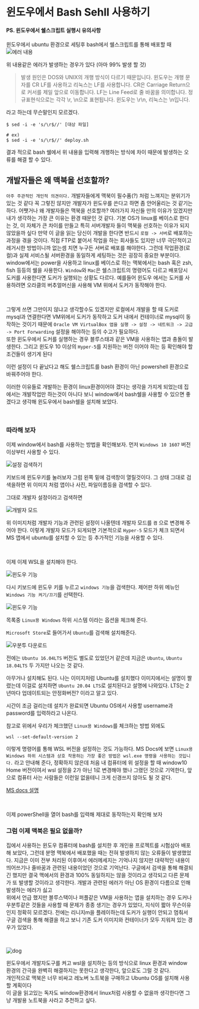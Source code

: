 # 윈도우에서 Bash Sehll 사용하기

#### PS. 윈도우에서 쉘스크립트 실행시 유의사항
윈도우에서 ubuntu 환경으로 세팅후 bash에서 쉘스크립트를 통해 배포할 때
![에러 내용](./images/화면%20캡처%202022-01-29%20202047.png)

위 내용같은 에러가 발생하는 경우가 있다 (아마 99% 발생 할 것)

> 발생 원인은 DOS와 UNIX의 개행 방식이 다르기 때문입니다.
윈도우는 개행 문자를 CR LF를 사용하고 리눅스는 LF를 사용합니다.
CR은 Carriage Return으로 커서를 제일 앞으로 이동합니다.  LF는 Line Feed로 줄 바꿈을 의미합니다.
정규표현식으로는 각각 \r, \n으로 표현됩니다. 윈도우는 \r\n, 리눅스는 \n입니다.

라고 하는데 무슨말인지 모르겠다.

```
$ sed -i -e 's/\r$//' [대상 파일]

# ex)
$ sed -i -e 's/\r$//' deploy.sh
```
결과 적으로 bash 쉘에서 위 내용을 입력해 개행하는 방식에 차이 때문에 발생하는 오류를 해결 할 수 있다.

## 개발자들은 왜 맥북을 선호할까?

`아주 주관적인 개인적 의견이다.` 개발자들에게 맥북이 필수품(?) 처럼 느껴지는 분위기가 있는 것 같다
꼭 그렇진 않지만 개발자가 윈도우를 쓴다고 하면 좀 안어울리는 것 같기는 하다. 어쨋거나 왜 개발자들은
맥북을 선호할까? 여러가지 자신들 만의 이유가 있겠지만 내가 생각하는 가장 큰 이유는 환경 때문인 것 같다.
기본 OS가 linux를 베이스로 한다는 것, 이 자체가 큰 차이를 만들고 특히 서버개발자 들이 맥북을 선호하는 이유가 되지 않았을까 싶다
만약 이 글을 읽는 당신이 개발을 한다면 반드시 `로컬 -> 서버`로 배포하는 과정을 겪을 것이다.
직접 FTP로 붙어서 작업을 하는 회사들도 있지만 너무 극단적이고 레거시한 방법이니까 없는셈 치면 누구든 서버로 배포를 해야한다.
그런데 작업환경(로컬)과 실제 서비스될 서버환경을 동일하게 세팅하는 것은 굉장히 중요한 부분이다.
window에서는 power을 사용하고 linux를 베이스로 하는 맥북에서는 bash 혹은 zsh, fish 등등의 쉘을 사용한다.
`Window`와 `Mac`은 쉘스크립트의 명령어도 다르고 배포당시 도커를 사용한다면 도커가 실행되는 상황도 다르다.
예를들어 윈도우 에서는 도커를 사용하려면 오라클의 버추얼머신을 사용해 VM 위에서 도커가 동작해야 한다.

<br>

그렇게 쓰면 그만이지 않냐고 생각할수도 있겠지만 로컬에서 개발을 할 때 도커로 mysql과 연결한다면 VM위에서 도커가 동작하고
도커 내에서 컨테이너로 mysql이 동작하는 것이기 때문에 `Oracle VM VirtualBox 앱을 실행 -> 설정 -> 네트워크 -> 고급 -> Port Forwarding`
설정을 해야하는 등의 수고가 필요하다.  
또한 윈도우에서 도커를 실행하는 경우 블루스태과 같은 VM을 사용하는 앱과 충돌이 발생한다.
그리고 윈도우 10 이상의 `Hyper-5`를 지원하는 버전 이어야 하는 등 확인해야 할 조건들이 생기게 된다

이런 설정이 다 끝났다고 해도 쉘스크립트를 bash 환경이 아닌 powershell 환경으로 바꿔주어야 한다.

이러한 이유들로 개발하는 환경이 linux환경이어야 겠다는 생각을 가지게 되었는데 집에서는 개발작업만
하는것이 아니다 보니 window에서 bash쉘을 사용할 수 있으면 좋겠다고 생각해 윈도우에서 bash쉘을 설치해 보았다.

<br>

### 따라해 보자 

이제 window에서 bash를 사용하는 방법을 확인해보자.
먼저 `Windows 10 1607` 버전 이상부터 사용할 수 있다.

![설정 검색하기](./images/find%20setting.png)

키보드에 윈도우키를 눌러보자 그럼 왼쪽 밑에 검색창이 열릴것이다.
그 상태 그대로 검색을하면 위 이미지 처럼 앱이나 사진, 파일이름등을 검색할 수 있다.

그대로 개발자 설정이라고 검색하면

![개발자 모드](./images/developer%20mode.png)

위 이미지처럼 개발자 기능과 관련된 설정이 나올텐데
개발자 모드를 `켬` 으로 변경해 주어야 한다. 이렇게 개발자 모드가 되게되면
기본적으로 `Hyper-5` 모드가 체크 되면서 MS 앱에서 ubuntu를 설치할 수 있는 등 추가적인 기능을
사용할 수 있다.

<br>

이제 이제 WSL을 설치해야 한다.

![윈도우 기능](./images/window%20serch.png)

다시 키보드에 윈도우 키를 누르고 `windows 기능`을 검색한다.
제어판 하위 메뉴인 `Windows 기능 켜기/끄기`를 선택한다.

![윈도우 기능](./images/99EE763D5C90F04C1C.png)

목록중 `Linux용 Windows` 하위 시스템 이라는 옵션을 체크해 준다.

`Microsoft Store`로 들어가서 `Ubuntu`를 검색해 설치해준다.

![우분투 다운로드](./images/download%20ubuntu.png)

전에는 `Ubuntu 16.04LTS` 버전도 별도로 있었던거 같은데
지금은 `Ubuntu`, `Ubuntu 18.04LTS` 두 가지만 나오는 것 같다.

아무거나 설치해도 된다. 나는 이미지처럼 Ubuntu를 설치했다
이미지에서는 설명이 짤렸는데 이걸로 설치하면 `Ubuntu 20.04 LTS`로 설치된다고 설명에 나와있다.
LTS는 2년마다 업데이트되는 안정화버전? 이라고 알고 있다.

시간이 조금 걸리는데 설치가 완료되면 Ubuntu OS에서 사용할 username과 password를 입력하라고 나온다.

참고로 위에서 우리가 체크했던 `Linux용 Windows`를 체크하는 방법 외에도
```
wsl --set-default-version 2
```

이렇게 명령어를 통해 WSL 버전을 설정하는 것도 가능하다.
MS Docs에 보면 `Linux용 Windows 하위 시스템과 상호 작용하는 가장 좋은 방법은 wsl.exe 명령을 사용하는 것입니다.`
라고 안내해 준다, 정확하지 않은데 처음 내 컴퓨터에 위 설정을 할 때 window10 Home 버전이여서
wsl 설정을 2가 아닌 1로 변경해야 했나 그랬던 것으로 기억한다, 앞으로 컴퓨터 사는 사람들은 이런일 없을테니 크게 신경쓰지 않아도 될 것 같다.

[MS docs 설명](https://docs.microsoft.com/ko-kr/windows/wsl/reference)

<br>

이제 powerShell을 열어 bash를 입력해 제대로 동작하는지 확인해 보자


### 그럼 이제 맥북은 필요 없을까?

집에서 사용하는 윈도우 컴퓨터에 bash를 설치한 후 개인용 프로젝트를 시험삼아
배포해 보았다, 그런데 분명 맥북에서 배포했을 때는 전혀 발생하지 않는 오류들이 발생했었다.
지금은 이미 전부 처리된 이후여서 에러메세지는 기억나지 않지만 대략적인 내용이 띄어쓰기나 줄바꿈과 관련된 내용이었던
것으로 기억난다. 구글에서 검색을 통해 해결되긴 했지만 결국 맥에서의 환경과 100% 동일하지는 않을 것이라고 생각되고 다른 문제가
또 발생할 것이라고 생각한다. 개발과 관련된 에러가 아닌 OS 환경이 다름으로 인해 발생하는 에러가 싫고  
위에서 언급 했지만 블루스택이나 퍼플같은 VM을 사용하는 앱을 설치하는 경우 도커나 우분투같은 것들을 사용할 때 문제가
종종 생기는 경우가 있었다, 지식이 짧아 무슨이유인지 정확히 모르겠다. 전에는 리니지m을 플레이하는데 도커가 실행이 안되고
멈춰서 구글 검색을 통해 해결을 하고 보니 기존 도커 이미지와 컨테이너가 모두 지워져 있는 경우가 있었다.

<br>

![dog](./images/dog.png)

윈도우에서 개발자도구를 켜고 wsl을 설치하는 등의 방식으로 linux 환경과 window 환경의 간극을
완벽히 해결하지는 못한다고 생각한다, 앞으로도 그럴 것 같다.  
개인적으로 맥북은 너무 비싸고 레노버 노트북을 구매하고 Ubuntu OS를 설치해 사용할 계획이다  
이 글을 읽고있는 독자도 window환경에서 linux처럼 사용할 수 없을까 생각한다면 그냥 개발용 노트북을 사라고
추천하고 싶다.
